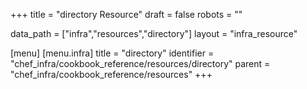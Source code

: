 +++
title = "directory Resource"
draft = false
robots = ""

data_path = ["infra","resources","directory"]
layout = "infra_resource"


[menu]
  [menu.infra]
    title = "directory"
    identifier = "chef_infra/cookbook_reference/resources/directory"
    parent = "chef_infra/cookbook_reference/resources"
+++

<!-- The contents of this page are automatically generated from the directory.yaml file in the data directory. -->
<!-- To suggest a change, edit the https://github.com/chef/chef/blob/master/lib/chef/resource/directory.rb file
      and submit a pull request to the https://github.com/chef/chef repository. -->
